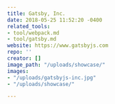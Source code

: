 ```yaml
---
title: Gatsby, Inc.
date: 2018-05-25 11:52:20 -0400
related_tools:
- tool/webpack.md
- tool/gatsby.md
website: https://www.gatsbyjs.com
repo: ''
creator: []
image_path: "/uploads/showcase/"
images:
- "/uploads/gatsbyjs-inc.jpg"
- "/uploads/showcase/"

---
```

